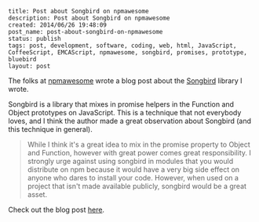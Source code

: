 ```
title: Post about Songbird on npmawesome
description: Post about Songbird on npmawesome
created: 2014/06/26 19:48:09
post_name: post-about-songbird-on-npmawesome
status: publish
tags: post, development, software, coding, web, html, JavaScript, CoffeeScript, EMCAScript, npmawesome, songbird, promises, prototype, bluebird
layout: post
```

The folks at [npmawesome](npmawesome.com) wrote a blog post about the [Songbird](https://github.com/duereg/songbird)  library I wrote.

Songbird is a library that mixes in promise helpers in the Function and Object prototypes on JavaScript. This is a technique that not everybody loves, and I think the author made a great observation about Songbird (and this technique in general).

> While I think it's a great idea to mix in the promise property to Object and Function, however with great power comes great responsibility. I strongly urge against using songbird in modules that you would distribute on npm because it would have a very big side effect on anyone who dares to install your code. However, when used on a project that isn't made available publicly, songbird would be a great asset.

Check out the blog post [here](http://npmawesome.com/posts/2014-06-26-songbird/).
